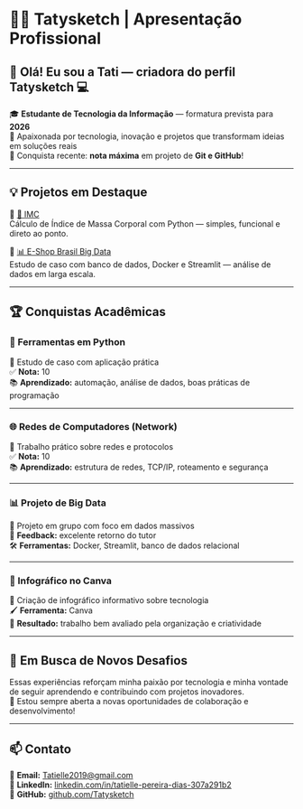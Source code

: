 # 👩‍💻 Tatysketch | Apresentação Profissional

## 👋 Olá! Eu sou a Tati — criadora do perfil **Tatysketch** 💻

🎓 **Estudante de Tecnologia da Informação** — formatura prevista para **2026**  
🚀 Apaixonada por tecnologia, inovação e projetos que transformam ideias em soluções reais  
🌟 Conquista recente: **nota máxima** em projeto de **Git e GitHub**!

---

## 💡 Projetos em Destaque

🔹 [📐 IMC](https://github.com/Tatysketch/IMC)  
Cálculo de Índice de Massa Corporal com Python — simples, funcional e direto ao ponto.

🔹 [📊 E-Shop Brasil Big Data](https://github.com/Tatysketch/e-shop-brasil-bigdata)  
Estudo de caso com banco de dados, Docker e Streamlit — análise de dados em larga escala.

---

## 🏆 Conquistas Acadêmicas

### 🔧 Ferramentas em Python
📌 Estudo de caso com aplicação prática  
✅ **Nota:** 10  
📚 **Aprendizado:** automação, análise de dados, boas práticas de programação

---

### 🌐 Redes de Computadores (Network)
📌 Trabalho prático sobre redes e protocolos  
✅ **Nota:** 10  
📚 **Aprendizado:** estrutura de redes, TCP/IP, roteamento e segurança

---

### 📊 Projeto de Big Data
📌 Projeto em grupo com foco em dados massivos  
👏 **Feedback:** excelente retorno do tutor  
🛠️ **Ferramentas:** Docker, Streamlit, banco de dados relacional

---

### 🎨 Infográfico no Canva
📌 Criação de infográfico informativo sobre tecnologia  
🖌️ **Ferramenta:** Canva  
🌟 **Resultado:** trabalho bem avaliado pela organização e criatividade

---

## 🌱 Em Busca de Novos Desafios

Essas experiências reforçam minha paixão por tecnologia e minha vontade de seguir aprendendo e contribuindo com projetos inovadores.  
💬 Estou sempre aberta a novas oportunidades de colaboração e desenvolvimento!

---
## 📫 Contato

📧 **Email:** [Tatielle2019@gmail.com](mailto:Tatielle2019@gmail.com)  
🔗 **LinkedIn:** [linkedin.com/in/tatielle-pereira-dias-307a291b2](https://linkedin.com/in/tatielle-pereira-dias-307a291b2)  
🐙 **GitHub:** [github.com/Tatysketch](https://github.com/Tatysketch)













